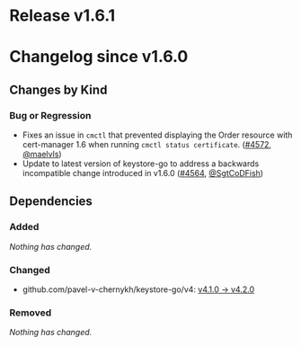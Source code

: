 # Release v1.6.1
# Changelog since v1.6.0

## Changes by Kind

### Bug or Regression

- Fixes an issue in `cmctl` that prevented displaying the Order resource with cert-manager
 1.6 when running `cmctl status certificate`. ([#4572](https://github.com/jetstack/cert-manager/pull/4572), [@maelvls](https://github.com/maelvls))
- Update to latest version of keystore-go to address a backwards incompatible change introduced in v1.6.0 ([#4564](https://github.com/jetstack/cert-manager/pull/4564), [@SgtCoDFish](https://github.com/SgtCoDFish))

## Dependencies

### Added
_Nothing has changed._

### Changed
- github.com/pavel-v-chernykh/keystore-go/v4: [v4.1.0 → v4.2.0](https://github.com/pavel-v-chernykh/keystore-go/v4/compare/v4.1.0...v4.2.0)

### Removed
_Nothing has changed._
